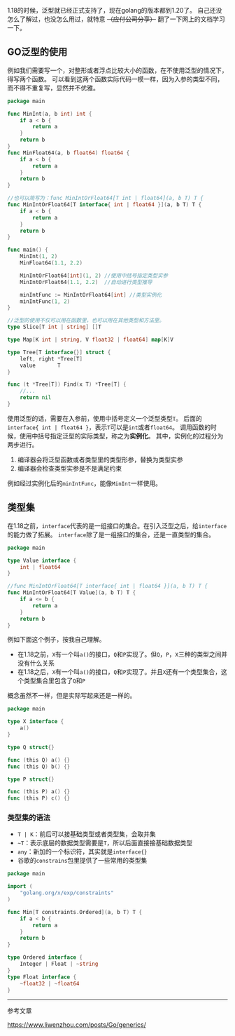 1.18的时候，泛型就已经正式支持了，现在golang的版本都到1.20了。
自己还没怎么了解过，也没怎么用过，就特意 ~~（应付公司分享）~~ 翻了一下网上的文档学习一下。

## GO泛型的使用

例如我们需要写一个，对整形或者浮点比较大小的函数，在不使用泛型的情况下，得写两个函数。
可以看到这两个函数实际代码一模一样，因为入参的类型不同，而不得不重复写，显然并不优雅。

```go
package main

func MinInt(a, b int) int {
	if a < b {
		return a
	}
	return b
}
func MinFloat64(a, b float64) float64 {
	if a < b {
		return a
	}
	return b
}

//也可以简写为：func MinIntOrFloat64[T int | float64](a, b T) T {
func MinIntOrFloat64[T interface{ int | float64 }](a, b T) T {
	if a < b {
		return a
	}
	return b
}

func main() {
	MinInt(1, 2)
	MinFloat64(1.1, 2.2)

	MinIntOrFloat64[int](1, 2) //使用中括号指定类型实参
	MinIntOrFloat64(1.1, 2.2)  //自动进行类型推导

	minIntFunc := MinIntOrFloat64[int] //类型实例化
	minIntFunc(1, 2)
}

//泛型的使用不仅可以用在函数里，也可以用在其他类型和方法里。
type Slice[T int | string] []T

type Map[K int | string, V float32 | float64] map[K]V

type Tree[T interface{}] struct {
	left, right *Tree[T]
	value       T
}

func (t *Tree[T]) Find(x T) *Tree[T] {
	//...
	return nil
}
```

使用泛型的话，需要在入参前，使用中括号定义一个泛型类型`T`。
后面的`interface{ int | float64 }`，表示`T`可以是`int`或者`float64`。
调用函数的时候，使用中括号指定泛型的实际类型，称之为**实例化**。
其中，实例化的过程分为两步进行。

1. 编译器会将泛型函数或者类型里的类型形参，替换为类型实参
2. 编译器会检查类型实参是不是满足约束

例如经过实例化后的`minIntFunc`，能像`MinInt`一样使用。

## 类型集

在1.18之前，`interface`代表的是一组接口的集合。在引入泛型之后，给`interface`的能力做了拓展。
`interface`除了是一组接口的集合，还是一直类型的集合。

```go
package main

type Value interface {
	int | float64
}

//func MinIntOrFloat64[T interface{ int | float64 }](a, b T) T {
func MinIntOrFloat64[T Value](a, b T) T {
	if a <= b {
		return a
	}
	return b
}
```

例如下面这个例子，按我自己理解。

+ 在1.18之前，`X`有一个叫`a()`的接口，`Q`和`P`实现了。但`Q`，`P`，`X`三种的类型之间并没有什么关系
+ 在1.18之后，`X`有一个叫`a()`的接口，`Q`和`P`实现了。并且`X`还有一个类型集合，这个类型集合里包含了`Q`和`P`

概念虽然不一样，但是实际写起来还是一样的。

```go
package main

type X interface {
	a()
}

type Q struct{}

func (this Q) a() {}
func (this Q) b() {}

type P struct{}

func (this P) a() {}
func (this P) c() {}
```

### 类型集的语法

+ `T | K`：前后可以接基础类型或者类型集，会取并集
+ `~T`：表示底层的数据类型需要是`T`，所以后面直接接基础数据类型
+ `any`：新加的一个标识符，其实就是`interface{}`
+ 谷歌的`constrains`包里提供了一些常用的类型集

```go
package main

import (
	"golang.org/x/exp/constraints"
)

func Min[T constraints.Ordered](a, b T) T {
	if a < b {
		return a
	}
	return b
}

type Ordered interface {
	Integer | Float | ~string
}
type Float interface {
	~float32 | ~float64
}
```

---

参考文章

https://www.liwenzhou.com/posts/Go/generics/

